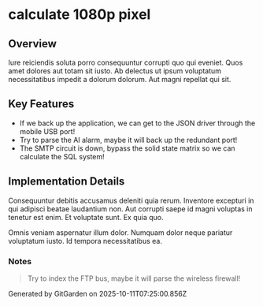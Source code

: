 # calculate 1080p pixel

## Overview
Iure reiciendis soluta porro consequuntur corrupti quo qui eveniet. Quos amet dolores aut totam sit iusto. Ab delectus ut ipsum voluptatum necessitatibus impedit a dolorum dolorum. Aut magni repellat qui sit.

## Key Features
- If we back up the application, we can get to the JSON driver through the mobile USB port!
- Try to parse the AI alarm, maybe it will back up the redundant port!
- The SMTP circuit is down, bypass the solid state matrix so we can calculate the SQL system!

## Implementation Details
Consequuntur debitis accusamus deleniti quia rerum. Inventore excepturi in qui adipisci beatae laudantium non. Aut corrupti saepe id magni voluptas in tenetur est enim. Et voluptate sunt. Ex quia quo.
 Omnis veniam aspernatur illum dolor. Numquam dolor neque pariatur voluptatum iusto. Id tempora necessitatibus ea.

### Notes
> Try to index the FTP bus, maybe it will parse the wireless firewall!

Generated by GitGarden on 2025-10-11T07:25:00.856Z